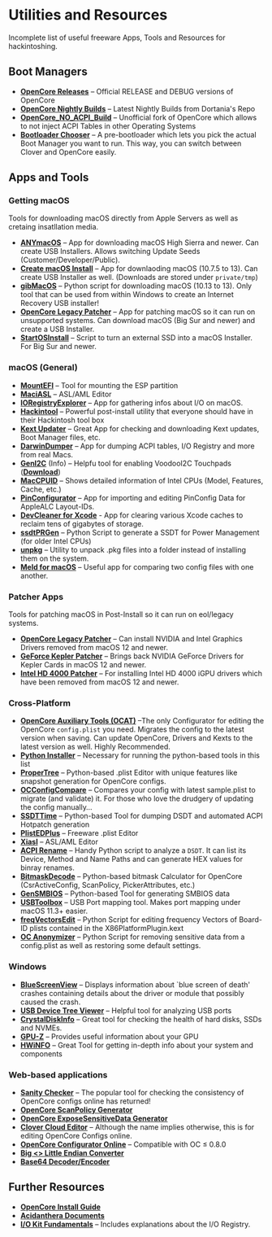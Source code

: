 # Utilities and Resources
Incomplete list of useful freeware Apps, Tools and Resources for hackintoshing.

## Boot Managers
- [**OpenCore Releases**](https://github.com/acidanthera/OpenCorePkg/releases) – Official RELEASE and DEBUG versions of OpenCore
- [**OpenCore Nightly Builds**](https://dortania.github.io/builds/?product=OpenCorePkg&viewall=true) – Latest Nightly Builds from Dortania's Repo
- [**OpenCore_NO_ACPI_Build**](https://github.com/wjz304/OpenCore_NO_ACPI_Build/releases) – Unofficial fork of OpenCore which allows to not inject ACPI Tables in other Operating Systems
- [**Bootloader Chooser**](https://github.com/jief666/BootloaderChooser) – A pre-bootloader which lets you pick the actual Boot Manager you want to run. This way, you can switch between Clover and OpenCore easily.

## Apps and Tools
### Getting macOS
Tools for downloading macOS directly from Apple Servers as well as cretaing insatllation media.

- [**ANYmacOS**](https://www.sl-soft.de/en/anymacos/) – App for downloading macOS High Sierra and newer. Can create USB Installers. Allows switching Update Seeds (Customer/Developer/Public).
- [**Create macOS Install**](https://github.com/LAbyOne/Create-MacOS-Install) – App for downlaoding macOS (10.7.5 to 13). Can create USB Installer as well. (Downloads are stored under `private/tmp`)
- [**gibMacOS**](https://github.com/corpnewt/gibMacOS) – Python script for downloading macOS (10.13 to 13). Only tool that can be used from within Windows to create an Internet Recovery USB installer!
- [**OpenCore Legacy Patcher**](https://github.com/dortania/OpenCore-Legacy-Patcher) – App for patching macOS so it can run on unsupported systems. Can download macOS (Big Sur and newer) and create a USB Installer.
- [**StartOSInstall**](https://github.com/chris1111/Startosinstall-Ventura) – Script to turn an external SSD into a macOS Installer. For Big Sur and newer.

### macOS (General)
- [**MountEFI**](https://github.com/corpnewt/MountEFI) – Tool for mounting the ESP partition
- [**MaciASL**](https://github.com/acidanthera/MaciASL) – ASL/AML Editor
- [**IORegistryExplorer**](https://github.com/utopia-team/IORegistryExplorer) – App for gathering infos about I/O on macOS.
- [**Hackintool**](https://github.com/headkaze/Hackintool) – Powerful post-install utility that everyone should have in their Hackintosh tool box
- [**Kext Updater**](https://www.sl-soft.de/en/kext-updater/) – Great App for checking and downloading Kext updates, Boot Manager files, etc.
- [**DarwinDumper**](https://bitbucket.org/blackosx/darwindumper/downloads/) – App for dumping ACPI tables, I/O Registry and more from real Macs.
- [**GenI2C**](https://github.com/DogAndPot/GenI2C) (Info) – Helpfu tool for enabling VoodooI2C Touchpads ([**Download**](https://github.com/quynkk5/GenI2C/blob/main/GenI2C.zip?raw=true))
- [**MacCPUID**](https://www.intel.com/content/www/us/en/download/674424/maccpuid.html) –  Shows detailed information of Intel CPUs (Model, Features, Cache, etc.)
- [**PinConfigurator**](https://github.com/headkaze/PinConfigurator) – App for importing and editing PinConfig Data for AppleALC Layout-IDs.
- [**DevCleaner for Xcode**](https://github.com/vashpan/xcode-dev-cleaner) - App for clearing various Xcode caches to reclaim tens of gigabytes of storage.
- [**ssdtPRGen**](https://github.com/Piker-Alpha/ssdtPRGen.sh) – Python Script to generate a SSDT for Power Management (for older Intel CPUs)
- [**unpkg**](https://www.timdoug.com/unpkg/) – Utility to unpack .pkg files into a folder instead of installing them on the system.
- [**Meld for macOS**](https://yousseb.github.io/meld/) – Useful app for comparing two config files with one another.

### Patcher Apps
Tools for patching macOS in Post-Install so it can run on eol/legacy systems.

- [**OpenCore Legacy Patcher**](https://github.com/dortania/OpenCore-Legacy-Patcher) –  Can install NVIDIA and Intel Graphics Drivers removed from macOS 12 and newer.
- [**GeForce Kepler Patcher**](https://github.com/chris1111/Geforce-Kepler-patcher) – Brings back NVIDIA GeForce Drivers for Kepler Cards in macOS 12 and newer.
- [**Intel HD 4000 Patcher**](https://github.com/chris1111/Patch-HD4000-Monterey) – For installing Intel HD 4000 iGPU drivers which have been removed from macOS 12 and newer.

### Cross-Platform
- [**OpenCore Auxiliary Tools (OCAT)**](https://github.com/ic005k/QtOpenCoreConfig) –The only Configurator for editing the OpenCore `config.plist` you need. Migrates the config to the latest version when saving. Can update OpenCore, Drivers and Kexts to the latest version as well. Highly Recommended.
- [**Python Installer**](https://www.python.org/downloads/) – Necessary for running the python-based tools in this list
- [**ProperTree**](https://github.com/corpnewt/ProperTree) – Python-based .plist Editor with unique features like snapshot generation for OpenCore configs.
- [**OCConfigCompare**](https://github.com/corpnewt/OCConfigCompare) – Compares your  config with latest sample.plist to migrate (and validate) it. For those who love the drudgery of updating the config manually…
- [**SSDTTime**](https://github.com/corpnewt/SSDTTime) – Python-based Tool for dumping DSDT and automated ACPI Hotpatch generation
- [**PlistEDPlus**](https://github.com/ic005k/PlistEDPlus) – Freeware .plist Editor
- [**Xiasl**](https://github.com/ic005k/Xiasl) – ASL/AML Editor
- [**ACPI Rename**](https://github.com/corpnewt/ACPIRename) – Handy Python script to analyze a `DSDT`. It can list its Device, Method and Name Paths and can generate HEX values for binray renames.
- [**BitmaskDecode**](https://github.com/corpnewt/BitmaskDecode) – Python-based bitmask Calculator for OpenCore (CsrActiveConfig, ScanPolicy, PickerAttributes, etc.)
- [**GenSMBIOS**](https://github.com/corpnewt/GenSMBIOS) – Python-based Tool for generating SMBIOS data
- [**USBToolbox**](https://github.com/USBToolBox/tool) – USB Port mapping tool. Makes port mapping under macOS 11.3+ easier.
- [**freqVectorsEdit**](https://github.com/Piker-Alpha/freqVectorsEdit.sh) – Python Script for editing frequency Vectors of Board-ID plists contained in the X86PlatformPlugin.kext
- [**OC Anonymizer**](https://github.com/dreamwhite/OC-Anonymizer) – Python Script for removing sensitive data from a config.plist as well as restoring some default settings.

### Windows
- [**BlueScreenView**](https://www.nirsoft.net/utils/blue_screen_view.html) –  Displays information about `blue screen of death' crashes containing details about the driver or module that possibly caused the crash.
- [**USB Device Tree Viewer**](https://www.uwe-sieber.de/usbtreeview_e.html) – Helpful tool for analyzing USB ports
- [**CrystalDiskInfo**](https://crystalmark.info/en/software/crystaldiskinfo/) – Great tool for checking the health of hard disks, SSDs and NVMEs.
- [**GPU-Z**](https://www.techpowerup.com/gpuz/) – Provides useful information about your GPU
- [**HWiNFO**](https://www.hwinfo.com/) – Great Tool for getting in-depth info about your system and components

### Web-based applications
- [**Sanity Checker**](https://sanitychecker.ocutils.me/) – The popular tool for checking the consistency of OpenCore configs online has returned!
- [**OpenCore ScanPolicy Generator**](https://oc-scanpolicy.vercel.app/)
- [**OpenCore ExposeSensitiveData Generator**](https://dreamwhite-oc-esd.vercel.app/)
- [**Clover Cloud Editor**](https://cloudclovereditor.altervista.org/cce/cce/index.php) – Although the name implies otherwise, this is for editing OpenCore Configs online.
- [**OpenCore Configurator Online**](https://galada.gitee.io/opencoreconfiguratoronline/) – Compatible with OC ≤ 0.8.0
- [**Big <> Little Endian Converter**](https://www.save-editor.com/tools/wse_hex.html)
- [**Base64 Decoder/Encoder**](https://www.base64decode.org/)

## Further Resources
- [**OpenCore Install Guide**](https://dortania.github.io/OpenCore-Install-Guide/)
- [**Acidanthera Documents**](https://github.com/acidanthera/bugtracker/blob/master/DOCUMENTS.md)
- [**I/O Kit Fundamentals**](https://developer.apple.com/library/archive/documentation/DeviceDrivers/Conceptual/IOKitFundamentals/Introduction/Introduction.html#//apple_ref/doc/uid/TP0000011-CH204-TPXREF101) – Includes explanations about the I/O Registry.
